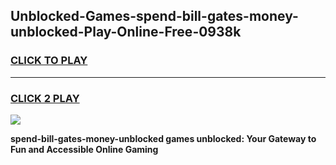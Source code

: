 
## Unblocked-Games-spend-bill-gates-money-unblocked-Play-Online-Free-0938k
<h3>
<a href="https://premium76.site?title=spend-bill-gates-money-unblocked&ref=26A">CLICK TO PLAY</a></h3>
<hr>

<h3>
<a href="https://premium76.site?title=spend-bill-gates-money-unblocked&ref=26A">CLICK 2 PLAY</a>
  
</h3>

<a href="https://premium76.site?title=spend-bill-gates-money-unblocked&ref=26A"><img src="https://clearcache.store/games.png"></a>


**spend-bill-gates-money-unblocked games unblocked: Your Gateway to Fun and Accessible Online Gaming**
